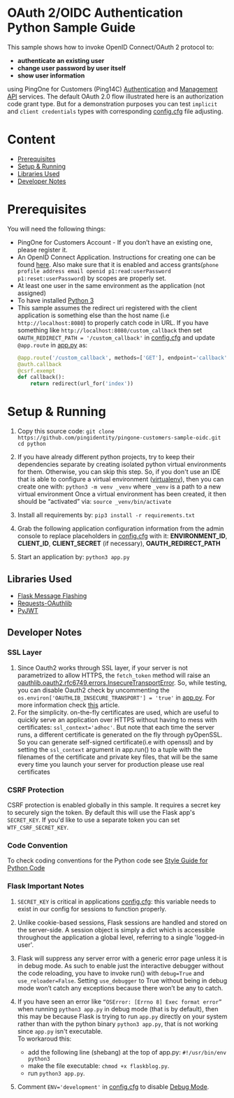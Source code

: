 # OAuth 2/OIDC Authentication Python Sample Guide

This sample shows how to invoke OpenID Connect/OAuth 2 protocol to:
 - **authenticate an existing user**
 - **change user password by user itself**
 - **show user information** 
 
 using PingOne for Customers (Ping14C) [Authentication](https://apidocs.pingidentity.com/pingone/customer/v1/api/guide/p1-a_overview/) and [Management API](https://apidocs.pingidentity.com/pingone/customer/v1/api/guide/p1_overview/) services.
The default OAuth 2.0 flow illustrated here is an authorization code grant type. But for a demonstration purposes you can test `implicit` and `client credentials` types with corresponding [config.cfg](config.cfg) file adjusting. 

# Content 
- [Prerequisites](#prerequisites)
- [Setup & Running](#setup--running)
- [Libraries Used](#libraries-used)
- [Developer Notes](#developer-notes)

# Prerequisites
You will need the following things:
- PingOne for Customers Account  - If you don’t have an existing one, please register it.
- An OpenID Connect Application. Instructions for creating one can be found [here](https://apidocs.pingidentity.com/pingone/customer/v1/api/guide/p1_gettingStarted/#Configure-an-application-connection). 
Also make sure that it is enabled and access grants(`phone profile address email openid p1:read:userPassword p1:reset:userPassword`) by scopes are properly set.
- At least one user in the same environment as the application (not assigned)
- To have installed [Python 3](https://www.python.org/downloads/)
- This sample assumes the redirect uri registered with the client application is something else than the host name (i.e `http://localhost:8080`) to properly catch code in URL.
    If you have something like `http://localhost:8080/custom_callback` then set `OAUTH_REDIRECT_PATH = '/custom_callback'` in [config.cfg](config.cfg) and update ` @app.route`  in [app.py](app.py) as:
    ```python
    @app.route('/custom_callback', methods=['GET'], endpoint='callback')
    @auth.callback
    @csrf.exempt
    def callback():
        return redirect(url_for('index'))
    ```


# Setup & Running
1. Copy this source code: `git clone https://github.com/pingidentity/pingone-customers-sample-oidc.git
 cd python`

2. If you have already different python projects, try to keep their dependencies separate by creating isolated python virtual environments for them.
Otherwise, you can skip this step.
    So, if you don't use an IDE that is able to configure a virtual environment ([virtualenv](http://www.virtualenv.org/en/latest/index.html)), then you can create one with: `python3 -m venv _venv`
    where `_venv` is a path to a new virtual environment
    Once a virtual environment has been created, it then should be “activated” via: `source _venv/bin/activate`

3. Install all requirements by: `pip3 install -r requirements.txt`

4. Grab the following application configuration information from the admin console to replace placeholders in [config.cfg](config.cfg) with it: **ENVIRONMENT_ID**, **CLIENT_ID**, **CLIENT_SECRET** (if necessary), **OAUTH_REDIRECT_PATH**
5. Start an application by: `python3 app.py`


## Libraries Used
- [Flask Message Flashing](http://flask.pocoo.org/docs/1.0/patterns/flashing/)
- [Requests-OAuthlib](https://requests-oauthlib.readthedocs.io/en/latest/index.html)
- [PyJWT](https://pyjwt.readthedocs.io/en/latest/usage.html)

## Developer Notes
###  SSL Layer
1. Since Oauth2 works through SSL layer, if your server is not parametrized to allow HTTPS, the `fetch_token` method will raise an [oauthlib.oauth2.rfc6749.errors.InsecureTransportError](https://requests-oauthlib.readthedocs.io/en/latest/examples/real_world_example.html). 
So, while testing, you can disable Oauth2 check by uncommenting the `os.environ['OAUTHLIB_INSECURE_TRANSPORT'] = 'true'` in [app.py](app.py).
 For more information check [this](http://requests-oauthlib.readthedocs.org/en/latest/examples/real_world_example.html) article.
1. For the simplicity. on-the-fly certificates are used, which are useful to quickly serve an application over HTTPS without having to mess with certificates: ``ssl_context='adhoc'``. But note that each time the server runs, a different certificate is generated on the fly through pyOpenSSL.
So you can generate self-signed certificate(i.e with openssl) and by setting the `ssl_context` argument in app.run() to a tuple with the filenames of the certificate and private key files, that will be the same every time you launch your server
for production please use real certificates

### CSRF Protection
CSRF protection is enabled globally in this sample.  It requires a secret key to securely sign the token. By default this will use the Flask app's `SECRET_KEY`. If you'd like to use a separate token you can set `WTF_CSRF_SECRET_KEY`.

### Code Convention
To check coding conventions for the Python code see [Style Guide for Python Code](https://www.python.org/dev/peps/pep-0008/)
 
### Flask Important Notes 
1. `SECRET_KEY` is critical in applications [config.cfg](config.cfg): this variable needs to exist in our config for sessions to function properly. 
1. Unlike cookie-based sessions, Flask sessions are handled and stored on the server-side. A session object is simply a dict which is accessible throughout the application a global level, referring to a single 'logged-in user'.
1. Flask will suppress any server error with a generic error page unless it is in debug mode. As such to enable just the interactive debugger without the code reloading, you have to invoke run() with `debug=True` and `use_reloader=False`. 
Setting `use_debugger` to True without being in debug mode won’t catch any exceptions because there won’t be any to catch.
1. If you have seen an error like `“OSError: [Errno 8] Exec format error”` when running `python3 app.py` in debug mode (that is by default), then this may be because Flask is trying to run `app.py` directly on your system rather than with the python binary `python3 app.py`, that is not working since `app.py` isn't executable. <br>To workaroud this:
    - add the following line (shebang) at the top of app.py:
    `#!/usr/bin/env python3` 
    - make the file executable: `chmod +x flaskblog.py`. 
    - run `python3 app.py`.
    
1. Comment `ENV='development'` in [config.cfg](config.cfg) to disable [Debug Mode](http://flask.pocoo.org/docs/1.0/quickstart/#debug-mode).